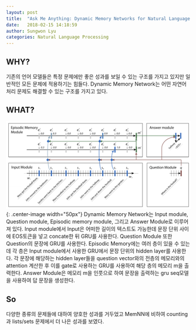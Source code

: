 ```yaml
---
layout: post
title:  "Ask Me Anything: Dynamic Memory Networks for Natural Language Processing"
date:   2018-02-15 14:18:59
author: Sungwon Lyu
categories: Natural Language Processing
---
```

## WHY? 
기존의 언어 모델들은 특정 문제에만 좋은 성과를 보일 수 있는 구조를 가지고 있지만 일반적인 모든 문제에 적용하기는 힘들다. Dynamic Memory Network는 어떤 자연어 처리 문제도 해결할 수 있는 구조를 가지고 있다. 

## WHAT?
![image2](/assets/images/dmn.png){: .center-image width="50px"}
Dynamic Memory Network는 Input module, Question module, Episodic memory module, 그리고 Answer Module로 이루어져 있다. Input module에서 Input은 어떠한 길이의 텍스트도 가능한데 문장 단위 사이에 EOS토큰을 넣고 concate한 뒤 GRU를 사용한다. Question Module 또한 Question의 문장에 GRU를 사용한다. Episodic Memory에는 여러 층이 있을 수 있는데 각 층은 Input module에서 사용한 GRU에서 문장 단위의 hidden layer를 사용한다. 각 문장에 해당하는 hidden layer들을 question vector와의 전층의 메모리와의 attention 계산한 후 이를 gate로 사용하는 GRU를 사용하여 해당 층의 메모리 m을 출력한다. Answer Module은 메모리 m을 인풋으로 하여 문장을 출력하는 gru seq모델을 사용하여 답 문장을 생성한다. 

## So
다양한 종류의 문제들에 대하여 양호한 성과를 거두었고 MemNN에 비하여 counting과 lists/sets 문제에서 더 나은 성과를 보였다. 